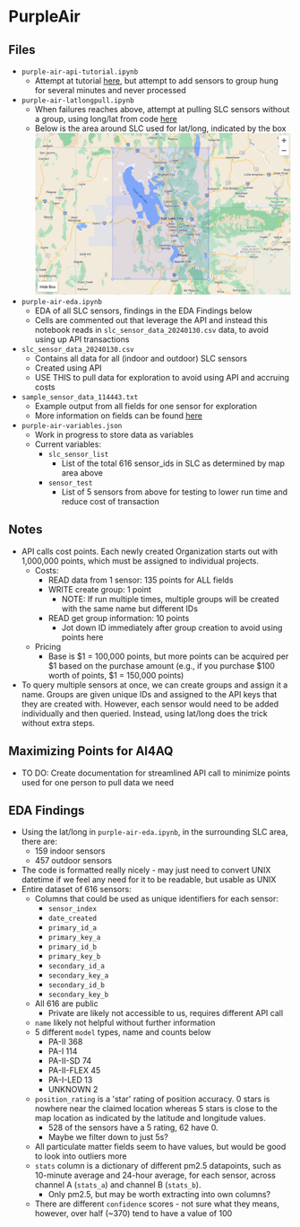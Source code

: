 # PurpleAir
## Files
- `purple-air-api-tutorial.ipynb`
    - Attempt at tutorial [here](https://community.purpleair.com/t/making-api-calls-with-the-purpleair-api/180), but attempt to add sensors to group hung for several minutes and never processed
- `purple-air-latlongpull.ipynb`
    - When failures reaches above, attempt at pulling SLC sensors without a group, using long/lat from code [here](https://community.purpleair.com/t/aqi-location-bound-list-of-sensors-limited/3343)
    - Below is the area around SLC used for lat/long, indicated by the box
![slc_lat_long_box](slc_lat_long_box.png)
- `purple-air-eda.ipynb`
    - EDA of all SLC sensors, findings in the EDA Findings below
    - Cells are commented out that leverage the API and instead this notebook reads in `slc_sensor_data_20240130.csv` data, to avoid using up API transactions
- `slc_sensor_data_20240130.csv`
    - Contains all data for all (indoor and outdoor) SLC sensors
    - Created using API
    - USE THIS to pull data for exploration to avoid using API and accruing costs
- `sample_sensor_data_114443.txt`
    - Example output from all fields for one sensor for exploration
    - More information on fields can be found [here](https://api.purpleair.com/#api-sensors-get-sensors-data)
- `purple-air-variables.json`
    - Work in progress to store data as variables
    - Current variables:
        - `slc_sensor_list`
            - List of the total 616 sensor_ids in SLC as determined by map area above
        - `sensor_test`
            - List of 5 sensors from above for testing to lower run time and reduce cost of transaction
## Notes
- API calls cost points. Each newly created Organization starts out with 1,000,000 points, which must be assigned to individual projects.
    - Costs:
        - READ data from 1 sensor: 135 points for ALL fields
        - WRITE create group: 1 point
            - NOTE: If run multiple times, multiple groups will be created with the same name but different IDs
        - READ get group information: 10 points
            - Jot down ID immediately after group creation to avoid using points here
    - Pricing
        - Base is $1 = 100,000 points, but more points can be acquired per $1 based on the purchase amount (e.g., if you purchase $100 worth of points, $1 = 150,000 points)
- To query multiple sensors at once, we can create groups and assign it a name. Groups are given unique IDs and assigned to the API keys that they are created with. However, each sensor would need to be added individually and then queried. Instead, using lat/long does the trick without extra steps.
## Maximizing Points for AI4AQ
- TO DO: Create documentation for streamlined API call to minimize points used for one person to pull data we need
## EDA Findings
- Using the lat/long in `purple-air-eda.ipynb`, in the surrounding SLC area, there are:
    - 159 indoor sensors
    - 457 outdoor sensors
- The code is formatted really nicely - may just need to convert UNIX datetime if we feel any need for it to be readable, but usable as UNIX
- Entire dataset of 616 sensors:
    - Columns that could be used as unique identifiers for each sensor:
        - `sensor_index`
        - `date_created`
        - `primary_id_a`
        - `primary_key_a`
        - `primary_id_b`
        - `primary_key_b`
        - `secondary_id_a`
        - `secondary_key_a`
        - `secondary_id_b`
        - `secondary_key_b`
    - All 616 are public
        - Private are likely not accessible to us, requires different API call
    - `name` likely not helpful without further information
    - 5 different `model` types, name and counts below
        - PA-II         368
        - PA-I          114
        - PA-II-SD       74
        - PA-II-FLEX     45
        - PA-I-LED       13
        - UNKNOWN         2
    - `position_rating` is a 'star' rating of position accuracy. 0 stars is nowhere near the claimed location whereas 5 stars is close to the map location as indicated by the latitude and longitude values.
        - 528 of the sensors have a 5 rating, 62 have 0.
        - Maybe we filter down to just 5s?
    - All particulate matter fields seem to have values, but would be good to look into outliers more
    - `stats` column is a dictionary of different pm2.5 datapoints, such as 10-minute average and 24-hour average, for each sensor, across channel A (`stats_a`) and channel B (`stats_b`).
        - Only pm2.5, but may be worth extracting into own columns?
    - There are different `confidence` scores - not sure what they means, however, over half (~370) tend to have a value of 100